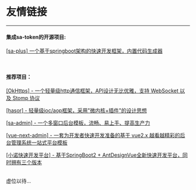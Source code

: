 # 友情链接

--- 

#### 集成sa-token的开源项目:

[[sa-plus] 一个基于springboot架构的快速开发框架，内置代码生成器](https://gitee.com/sz6/sa-plus) 


<br>

#### 推荐项目：

[[OkHttps] - 一个轻量级http通信框架，API设计无比优雅，支持 WebSocket 以及 Stomp 协议](https://gitee.com/ejlchina-zhxu/okhttps) 

[[hasor] - 轻量级ioc/aop框架，采用"微内核+插件"的设计思想](https://gitee.com/zycgit/hasor) 

[[sa-admin] - 一个多窗口后台模板，流畅、易上手、提高生产力](https://gitee.com/ejlchina-zhxu/okhttps) 

[[vue-next-admin] - 一套为开发者快速开发准备的基于 vue2.x 越看越精彩的后台管理系统一站式平台模板](https://gitee.com/lyt-top/vue-admin-wonderful) 

[[小诺快速开发平台] - 基于SpringBoot2 + AntDesignVue全新快速开发平台，同时拥有三个版本](https://xiaonuo.vip/index#pricing)

<br>
虚位以待... 

